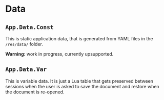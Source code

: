 
# Data

## `App.Data.Const`

This is static application data, that is generated from YAML files in the `/res/data/` folder.

**Warning:** work in progress, currently upsupported.

## `App.Data.Var`

This is variable data. It is just a Lua table that gets preserved between sessions when the user is asked to save the document and restore when the document is re-opened.
